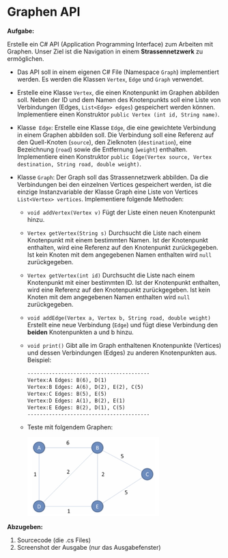 # Graphen API

**Aufgabe:**

Erstelle ein C# API (Application Programming Interface) zum Arbeiten mit Graphen. Unser Ziel ist die Navigation in einem **Strassennetzwerk** zu ermöglichen.

-   Das API soll in einem eigenen C# File (Namespace `Graph`) implementiert werden. Es werden die Klassen `Vertex`, `Edge` und `Graph` verwendet.

-   Erstelle eine Klasse `Vertex`, die einen Knotenpunkt im Graphen abbilden soll. Neben der ID und dem Namen des Knotenpunkts soll eine Liste von Verbindungen (Edges, `List<Edge> edges`) gespeichert werden können.
    Implementiere einen Konstruktor `public Vertex (int id, String name)`.

-   Klasse` Edge`:  Erstelle eine Klasse `Edge`, die eine gewichtete Verbindung in einem Graphen abbilden soll. Die Verbindung soll eine Referenz auf den Quell-Knoten (`source`), den Zielknoten (`destination`), eine Bezeichnung (`road`) sowie die Entfernung (`weight`) enthalten.
    Implementiere einen Konstruktor `public Edge(Vertex source, Vertex destination, String road, double weight)`.

-   Klasse `Graph`: Der Graph soll das Strassennetzwerk abbilden. Da die Verbindungen bei den einzelnen Vertices gespeichert werden, ist die einzige Instanzvariable der Klasse Graph eine Liste von Vertices `List<Vertex> vertices`. Implementiere folgende Methoden:

    -   `void addVertex(Vertex v)` Fügt der Liste einen neuen Knotenpunkt hinzu.

    -   `Vertex getVertex(String s)` Durchsucht die Liste nach einem Knotenpunkt mit einem bestimmten Namen. Ist der Knotenpunkt enthalten, wird eine Referenz auf den Knotenpunkt zurückgegeben. Ist kein Knoten mit dem angegebenen Namen enthalten wird `null` zurückgegeben.

    -   `Vertex getVertex(int id)` Durchsucht die Liste nach einem Knotenpunkt mit einer bestimmten ID. Ist der Knotenpunkt enthalten, wird eine Referenz auf den Knotenpunkt zurückgegeben. Ist kein Knoten mit dem angegebenen Namen enthalten wird `null` zurückgegeben.

    -   `void addEdge(Vertex a, Vertex b, String road, double weight)` Erstellt eine neue Verbindung (`Edge`) und fügt diese Verbindung den **beiden** Knotenpunkten a und b hinzu.

    -   `void print()` Gibt alle im Graph enthaltenen Knotenpunkte (Vertices) und dessen Verbindungen (Edges) zu anderen Knotenpunkten aus. Beispiel:

        ```
        ---------------------------------------- 
        Vertex:A Edges: B(6), D(1)
        Vertex:B Edges: A(6), D(2), E(2), C(5) 
        Vertex:C Edges: B(5), E(5)
        Vertex:D Edges: A(1), B(2), E(1) 
        Vertex:E Edges: B(2), D(1), C(5)
        ---------------------------------------- 
        ```

    -   Teste mit folgendem Graphen:
        
        <img src="img/graph_01.png" alt="graph_01" style="zoom:33%;" />



**Abzugeben:** 

1.  Sourcecode (die .cs Files) 
2.  Screenshot der Ausgabe (nur das Ausgabefenster) 